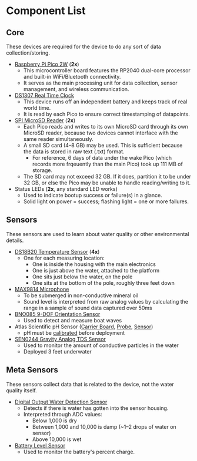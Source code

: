 # Component List

## Core

These devices are required for the device to do any sort of data collection/storing.

* [Raspberry Pi Pico 2W](https://www.adafruit.com/product/6087) (**2x**)
  * This microcontroller board features the RP2040 dual-core processor and built-in WiFi/Bluetooth connectivity.
  * It serves as the main processing unit for data collection, sensor management, and wireless communication.
* [DS1307 Real Time Clock](https://www.adafruit.com/product/3296)
  * This device runs off an independent battery and keeps track of real world time.
  * It is read by each Pico to ensure correct timestamping of datapoints.
* [SPI MicroSD Reader](https://www.adafruit.com/product/4682) (**2x**)
  * Each Pico reads and writes to its own MicroSD card through its own MicroSD reader, because two devices cannot interface with the same reader simultaneously.
  * A small SD card (4–8 GB) may be used. This is sufficient because the data is stored in raw text (.txt) format. 
    * For reference, 6 days of data under the wake Pico (which records more frqeuently than the main Pico) took up 111 MB of storage.
  * The SD card may not exceed 32 GB. If it does, partition it to be under 32 GB, or else the Pico may be unable to handle reading/writing to it.
* Status LEDs (**2x**, any standard LED works)
  * Used to indicate bootup success or failure(s) in a glance.
  * Solid light on power = success; flashing light = one or more failures.

## Sensors

These sensors are used to learn about water quality or other environmental details.

* [DS18B20 Temperature Sensor](https://www.adafruit.com/product/381) (**4x**)
  * One for each measuring location:
    * One is inside the housing with the main electronics
    * One is just above the water, attached to the platform
    * One sits just below the water, on the pole 
    * One sits at the bottom of the pole, roughly three feet down
* [MAX9814 Microphone](https://www.adafruit.com/product/1713)
  * To be submerged in non-conductive mineral oil
  * Sound level is interpreted from raw analog values by calculating the range in a sample of sound data captured over 50ms
* [BNO085 9-DOF Orientation Sensor](https://www.adafruit.com/product/4754)
  * Used to detect and measure boat waves
* Atlas Scientific pH Sensor ([Carrier Board](https://www.amazon.com/Atlas-Scientific-Electrically-Isolated-Carrier/dp/B084T5ZZGQ), [Probe](https://www.amazon.com/Atlas-Scientific-Consumer-Grade-Probe/dp/B07VDMNB92), [Sensor](https://www.amazon.com/Atlas-Scientific-Gravity-Analog-Sensor/dp/B07SNGVH5T))
  * pH must be [calibrated](/docs/sensors/ph#calibration) before deployment
* [SEN0244 Gravity Analog TDS Sensor](https://wiki.dfrobot.com/Gravity__Analog_TDS_Sensor___Meter_For_Arduino_SKU__SEN0244)
  * Used to monitor the amount of conductive particles in the water
  * Deployed 3 feet underwater

## Meta Sensors

These sensors collect data that is related to the device, not the water quality itself.

* [Digital Output Water Detection Sensor](https://www.adafruit.com/product/4965)
  * Detects if there is water has gotten into the sensor housing.
  * Interpreted through ADC values:
    * Below 1,000 is dry
    * Between 1,000 and 10,000 is damp (~1–2 drops of water on sensor)
    * Above 10,000 is wet
* [Battery Level Sensor](https://www.adafruit.com/product/5580)
  * Used to monitor the battery's percent charge.
